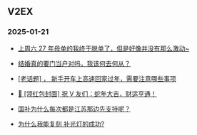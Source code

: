 ## V2EX 
### 2025-01-21

+ [上周六 27 年母单的我终于脱单了，但是好像并没有那么激动~](https://www.v2ex.com/t/1106352)

+ [结婚真的要门当户对吗，我该何去何从？](https://www.v2ex.com/t/1106344)

+ [[老话题] ， 新手开车上高速回家过年，需要注意哪些事项](https://www.v2ex.com/t/1106393)

+ [🧧 [领红包封面] 祝 V 友们：蛇年大吉，财运亨通！](https://www.v2ex.com/t/1106447)

+ [国补为什么每次都是江苏那边先支持呢？](https://www.v2ex.com/t/1106357)

+ [为什么我能复刻 补光灯的成功?](https://www.v2ex.com/t/1106325)

